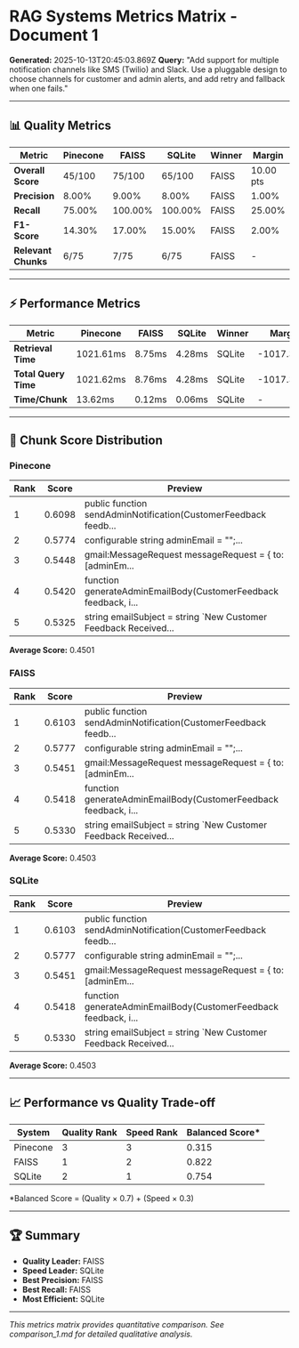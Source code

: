 # RAG Systems Metrics Matrix - Document 1

**Generated:** 2025-10-13T20:45:03.869Z
**Query:** "Add support for multiple notification channels like SMS (Twilio) and Slack. Use a pluggable design to choose channels for customer and admin alerts, and add retry and fallback when one fails."

---

## 📊 Quality Metrics

| Metric | Pinecone | FAISS | SQLite | Winner | Margin |
|--------|----------|-------|--------|--------|---------|
| **Overall Score** | 45/100 | 75/100 | 65/100 | FAISS | 10.00 pts |
| **Precision** | 8.00% | 9.00% | 8.00% | FAISS | 1.00% |
| **Recall** | 75.00% | 100.00% | 100.00% | FAISS | 25.00% |
| **F1-Score** | 14.30% | 17.00% | 15.00% | FAISS | 2.00% |
| **Relevant Chunks** | 6/75 | 7/75 | 6/75 | FAISS | - |

---

## ⚡ Performance Metrics

| Metric | Pinecone | FAISS | SQLite | Winner | Margin |
|--------|----------|-------|--------|--------|---------|
| **Retrieval Time** | 1021.61ms | 8.75ms | 4.28ms | SQLite | -1017.33ms |
| **Total Query Time** | 1021.62ms | 8.76ms | 4.28ms | SQLite | -1017.34ms |
| **Time/Chunk** | 13.62ms | 0.12ms | 0.06ms | SQLite | - |

---

## 🎯 Chunk Score Distribution

### Pinecone
| Rank | Score | Preview |
|------|-------|----------|
| 1 | 0.6098 | public function sendAdminNotification(CustomerFeedback feedb... |
| 2 | 0.5774 | configurable string adminEmail = "";... |
| 3 | 0.5448 | gmail:MessageRequest messageRequest = {         to: [adminEm... |
| 4 | 0.5420 | function generateAdminEmailBody(CustomerFeedback feedback, i... |
| 5 | 0.5325 | string emailSubject = string `New Customer Feedback Received... |

**Average Score:** 0.4501


### FAISS
| Rank | Score | Preview |
|------|-------|----------|
| 1 | 0.6103 | public function sendAdminNotification(CustomerFeedback feedb... |
| 2 | 0.5777 | configurable string adminEmail = "";... |
| 3 | 0.5451 | gmail:MessageRequest messageRequest = {         to: [adminEm... |
| 4 | 0.5418 | function generateAdminEmailBody(CustomerFeedback feedback, i... |
| 5 | 0.5330 | string emailSubject = string `New Customer Feedback Received... |

**Average Score:** 0.4503


### SQLite
| Rank | Score | Preview |
|------|-------|----------|
| 1 | 0.6103 | public function sendAdminNotification(CustomerFeedback feedb... |
| 2 | 0.5777 | configurable string adminEmail = "";... |
| 3 | 0.5451 | gmail:MessageRequest messageRequest = {         to: [adminEm... |
| 4 | 0.5418 | function generateAdminEmailBody(CustomerFeedback feedback, i... |
| 5 | 0.5330 | string emailSubject = string `New Customer Feedback Received... |

**Average Score:** 0.4503


---

## 📈 Performance vs Quality Trade-off

| System | Quality Rank | Speed Rank | Balanced Score* |
|--------|-------------|-----------|----------------|
| Pinecone | 3 | 3 | 0.315 |
| FAISS | 1 | 2 | 0.822 |
| SQLite | 2 | 1 | 0.754 |

*Balanced Score = (Quality × 0.7) + (Speed × 0.3)

---

## 🏆 Summary

- **Quality Leader:** FAISS
- **Speed Leader:** SQLite
- **Best Precision:** FAISS
- **Best Recall:** FAISS
- **Most Efficient:** SQLite

---

*This metrics matrix provides quantitative comparison. See comparison_1.md for detailed qualitative analysis.*
